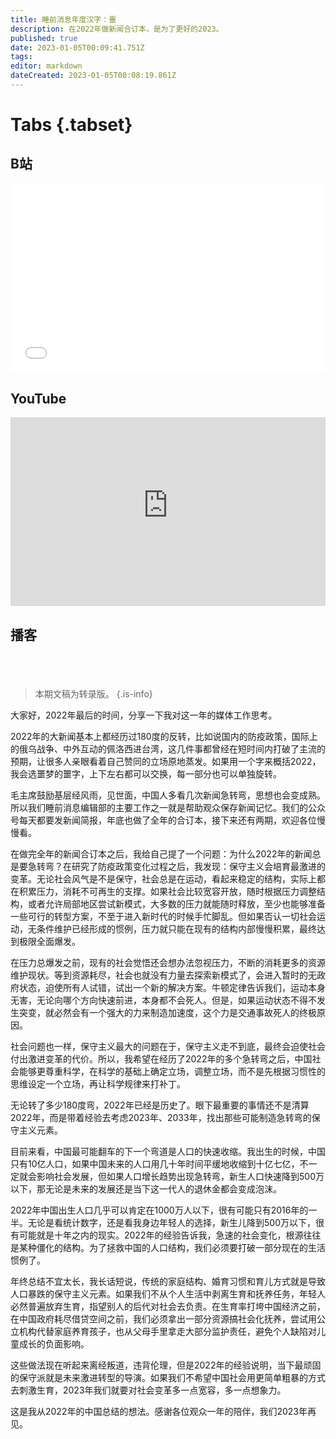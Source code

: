 ```yaml
---
title: 睡前消息年度汉字：噩
description: 在2022年做新闻合订本，是为了更好的2023。
published: true
date: 2023-01-05T00:09:41.751Z
tags: 
editor: markdown
dateCreated: 2023-01-05T00:08:19.861Z
---
```


# Tabs {.tabset}
## B站
<div style="position: relative; padding: 30% 45%;">
<iframe style="position: absolute; width: 100%; height: 100%; left: 0; top: 0;" src="//player.bilibili.com/player.html?&bvid=BV1Lv4y1B7Qj&page=1&as_wide=1&high_quality=1&danmaku=1&autoplay=0" scrolling="no" border="0" frameborder="no" framespacing="0" allowfullscreen="true"></iframe>
</div>

## YouTube
<div style="position: relative; padding: 30% 45%;">
<iframe style="position: absolute; top: 0; left: 0; width: 100%; height: 100%;" src="https://www.youtube-nocookie.com/embed/NjkXemHfKhM" title="YouTube video player" frameborder="0" allow="accelerometer; autoplay; clipboard-write; encrypted-media; gyroscope; picture-in-picture" allowfullscreen></iframe>
</div>
  
## 播客
<div class="podcast-player"></div>

# 
</br>

> 本期文稿为转录版。
{.is-info}


大家好，2022年最后的时间，分享一下我对这一年的媒体工作思考。

2022年的大新闻基本上都经历过180度的反转，比如说国内的防疫政策，国际上的俄乌战争、中外互动的佩洛西进台湾，这几件事都曾经在短时间内打破了主流的预期，让很多人亲眼看着自己赞同的立场原地蒸发。如果用一个字来概括2022，我会选噩梦的噩字，上下左右都可以交换，每一部分也可以单独旋转。

毛主席鼓励基层经风雨，见世面，中国人多看几次新闻急转弯，思想也会变成熟。所以我们睡前消息编辑部的主要工作之一就是帮助观众保存新闻记忆。我们的公众号每天都要发新闻简报，年底也做了全年的合订本，接下来还有两期，欢迎各位慢慢看。

在做完全年的新闻合订本之后，我给自己提了一个问题：为什么2022年的新闻总是要急转弯？在研究了防疫政策变化过程之后，我发现：保守主义会培育最激进的变革。无论社会风气是不是保守，社会总是在运动，看起来稳定的结构，实际上都在积累压力，消耗不可再生的支撑。如果社会比较宽容开放，随时根据压力调整结构，或者允许局部地区尝试新模式，大多数的压力就能随时释放，至少也能够准备一些可行的转型方案，不至于进入新时代的时候手忙脚乱。但如果否认一切社会运动，无条件维护已经形成的惯例，压力就只能在现有的结构内部慢慢积累，最终达到极限全面爆发。

在压力总爆发之前，现有的社会觉悟还会想办法忽视压力，不断的消耗更多的资源维护现状。等到资源耗尽，社会也就没有力量去探索新模式了，会进入暂时的无政府状态，迫使所有人试错，试出一个新的解决方案。牛顿定律告诉我们，运动本身无害，无论向哪个方向快速前进，本身都不会死人。但是，如果运动状态不得不发生突变，就必然会有一个强大的力来制造加速度，这个力是交通事故死人的终极原因。

社会问题也一样，保守主义最大的问题在于，保守主义走不到底，最终会迫使社会付出激进变革的代价。所以，我希望在经历了2022年的多个急转弯之后，中国社会能够更尊重科学，在科学的基础上确定立场，调整立场，而不是先根据习惯性的思维设定一个立场，再让科学规律来打补丁。

无论转了多少180度弯，2022年已经是历史了。眼下最重要的事情还不是清算2022年，而是带着经验去考虑2023年、2033年，找出那些可能制造急转弯的保守主义元素。

目前来看，中国最可能翻车的下一个弯道是人口的快速收缩。我出生的时候，中国只有10亿人口，如果中国未来的人口用几十年时间平缓地收缩到十亿七亿，不一定就会影响社会发展，但如果人口增长趋势出现急转弯，新生人口快速降到500万以下，那无论是未来的发展还是当下这一代人的退休金都会变成泡沫。

2022年中国出生人口几乎可以肯定在1000万人以下，很有可能只有2016年的一半。无论是看统计数字，还是看我身边年轻人的选择，新生儿降到500万以下，很有可能就是十年之内的现实。2022年的经验告诉我，急速的社会变化，根源往往是某种僵化的结构。为了拯救中国的人口结构，我们必须要打破一部分现在的生活惯例了。

年终总结不宜太长，我长话短说，传统的家庭结构、婚育习惯和育儿方式就是导致人口暴跌的保守主义元素。如果我们不从个人生活中剥离生育和抚养任务，年轻人必然普遍放弃生育，指望别人的后代对社会去负责。在生育率打垮中国经济之前，在中国政府耗尽借贷空间之前，我们必须拿出一部分资源搞社会化抚养，尝试用公立机构代替家庭养育孩子，也从父母手里拿走大部分监护责任，避免个人缺陷对儿童成长的负面影响。

这些做法现在听起来离经叛道，违背伦理，但是2022年的经验说明，当下最顽固的保守派就是未来激进转型的导演。如果我们不希望中国社会用更简单粗暴的方式去刺激生育，2023年我们就要对社会变革多一点宽容，多一点想象力。

这是我从2022年的中国总结的想法。感谢各位观众一年的陪伴，我们2023年再见。
